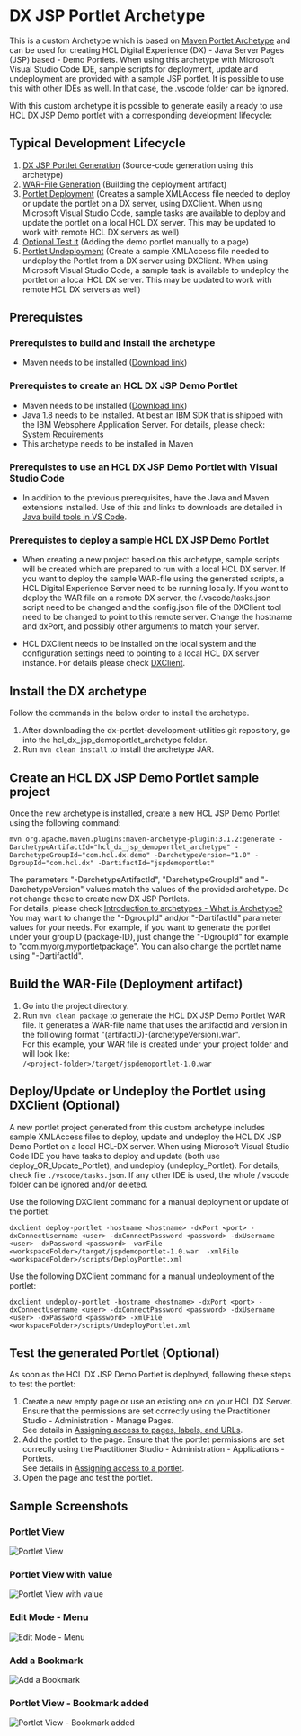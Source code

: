 # DX JSP Portlet Archetype

This is a custom Archetype which is based on [Maven Portlet Archetype](https://maven.apache.org/archetypes/maven-archetype-portlet/) and can be used for creating HCL Digital Experience (DX) - Java Server Pages (JSP) based - Demo Portlets. When using this archetype with Microsoft Visual Studio Code IDE, sample scripts for deployment, update and undeployment are provided with a sample JSP portlet. It is possible to use this with other IDEs as well. In that case, the .vscode folder can be ignored.  

With this custom archetype it is possible to generate easily a ready to use HCL DX JSP Demo portlet with a corresponding development lifecycle:  

## Typical Development Lifecycle

1) [DX JSP Portlet Generation](#create-an-hcl-dx-jsp-demo-portlet-sample-project) (Source-code generation using this archetype)  
2) [WAR-File Generation](#build-the-war-file-deployment-artifact) (Building the deployment artifact)  
3) [Portlet Deployment](#deployupdate-or-undeploy-the-portlet-using-dxclient-optional) (Creates a sample XMLAccess file needed to deploy or update the portlet on a DX server, using DXClient. When using Microsoft Visual Studio Code, sample tasks are available to deploy and update the portlet on a local HCL DX server. This may be updated to work with remote HCL DX servers as well)  
4) [Optional Test it](#test-the-generated-portlet-optional) (Adding the demo portlet manually to a page)  
5) [Portlet Undeployment](#deployupdate-or-undeploy-the-portlet-using-dxclient-optional) (Create a sample XMLAccess file needed to undeploy the Portlet from a DX server using DXClient. When using Microsoft Visual Studio Code, a sample task is available to undeploy the portlet on a local HCL DX server. This may be updated to work with remote HCL DX servers as well)

## Prerequistes

### Prerequistes to build and install the archetype

* Maven needs to be installed ([Download link](https://maven.apache.org/download.cgi))  

### Prerequistes to create an HCL DX JSP Demo Portlet

* Maven needs to be installed ([Download link](https://maven.apache.org/download.cgi))  
* Java 1.8 needs to be installed. At best an IBM SDK that is shipped with the IBM Websphere Application Server. For details, please check: [System Requirements](https://help.hcl-software.com/digital-experience/9.5/latest/get_started/system_requirements/traditional/supported_config/#java-sdk)  
* This archetype needs to be installed in Maven  

### Prerequistes to use an HCL DX JSP Demo Portlet with Visual Studio Code

* In addition to the previous prerequisites, have the Java and Maven extensions installed. Use of this and links to downloads are detailed in [Java build tools in VS Code](https://code.visualstudio.com/docs/java/java-build).  

### Prerequistes to deploy a sample HCL DX JSP Demo Portlet

* When creating a new project based on this archetype, sample scripts will be created which are prepared to run with a local HCL DX server. If you want to deploy the sample WAR-file using the generated scripts, a HCL Digital Experience Server need to be running locally. If you want to deploy the WAR file on a remote DX server, the /.vscode/tasks.json script need to be changed and the config.json file of the DXClient tool need to be changed to point to this remote server. Change the hostname and dxPort, and possibly other arguments to match your server.  

* HCL DXClient needs to be installed on the local system and the configuration settings need to pointing to a local HCL DX server instance. For details please check [DXClient](https://help.hcl-software.com/digital-experience/9.5/latest/extend_dx/development_tools/dxclient/).

## Install the DX archetype

Follow the commands in the below order to install the archetype.  

1) After downloading the dx-portlet-development-utilities git repository, go into the hcl_dx_jsp_demoportlet_archetype folder.  
2) Run ```mvn clean install``` to install the archetype JAR.  

## Create an HCL DX JSP Demo Portlet sample project

Once the new archetype is installed, create a new HCL JSP Demo Portlet using the following command:  

```mvn org.apache.maven.plugins:maven-archetype-plugin:3.1.2:generate -DarchetypeArtifactId="hcl_dx_jsp_demoportlet_archetype" -DarchetypeGroupId="com.hcl.dx.demo" -DarchetypeVersion="1.0" -DgroupId="com.hcl.dx" -DartifactId="jspdemoportlet"```

The parameters "-DarchetypeArtifactId", "DarchetypeGroupId" and "-DarchetypeVersion" values match the values of the provided archetype. Do not change these to create new DX JSP Portlets.  
For details, please check [Introduction to archetypes - What is Archetype?](https://maven.apache.org/guides/introduction/introduction-to-archetypes.html)  
You may want to change the "-DgroupId" and/or "-DartifactId" parameter values for your needs. For example, if you want to generate the portlet under your groupID (package-ID), just change the "-DgroupId" for example to "com.myorg.myportletpackage". You can also change the portlet name using "-DartifactId".  

## Build the WAR-File (Deployment artifact)

1) Go into the project directory.  
2) Run  ```mvn clean package``` to generate the HCL DX JSP Demo Portlet WAR file. It generates a WAR-file name that uses the artifactId and version in the folllowing format "(artifactID)-(archetypeVersion).war".  
   For this example, your WAR file is created under your project folder and will look like:  
   ```/<project-folder>/target/jspdemoportlet-1.0.war```

## Deploy/Update or Undeploy the Portlet using DXClient (Optional)

A new portlet project generated from this custom archetype includes sample XMLAccess files to deploy, update and undeploy the HCL DX JSP Demo Portlet on a local HCL-DX server. When using Microsoft Visual Studio Code IDE you have tasks to deploy and update (both use deploy_OR_Update_Portlet), and undeploy (undeploy_Portlet). For details, check file ```./vscode/tasks.json```. If any other IDE is used, the whole /.vscode folder can be ignored and/or deleted.  

Use the following DXClient command for a manual deployment or update of the portlet:  

```dxclient deploy-portlet -hostname <hostname> -dxPort <port> -dxConnectUsername <user> -dxConnectPassword <password> -dxUsername <user> -dxPassword <password> -warFile <workspaceFolder>/target/jspdemoportlet-1.0.war  -xmlFile <workspaceFolder>/scripts/DeployPortlet.xml```  

Use the following DXClient command for a manual undeployment of the portlet:  

```dxclient undeploy-portlet -hostname <hostname> -dxPort <port> -dxConnectUsername <user> -dxConnectPassword <password> -dxUsername <user> -dxPassword <password> -xmlFile <workspaceFolder>/scripts/UndeployPortlet.xml```  

## Test the generated Portlet (Optional)

As soon as the HCL DX JSP Demo Portlet is deployed, following these steps to test the portlet:  

1) Create a new empty page or use an existing one on your HCL DX Server. Ensure that the permissions are set correctly using the Practitioner Studio - Administration - Manage Pages.  
See details in [Assigning access to pages, labels, and URLs](https://help.hcl-software.com/digital-experience/9.5/latest/deployment/manage/portal_admin_tools/portal_user_interface/managing_pages/h_mp_access/).  
2) Add the portlet to the page. Ensure that the portlet permissions are set correctly using the Practitioner Studio - Administration - Applications - Portlets.  
See details in [Assigning access to a portlet](https://help.hcl-software.com/digital-experience/9.5/latest/extend_dx/portlets_development/mng_portlets_apps_widgets/portlet_management/h_mport_access_portlets/).  
3) Open the page and test the portlet.  

## Sample Screenshots

### Portlet View

  ![Portlet View](./screenshots/portlet_view.png)  
  
### Portlet View with value

  ![Portlet View with value](./screenshots/portlet_view_with_value.png)  

### Edit Mode - Menu

  ![Edit Mode - Menu](./screenshots/portlet_edit_menu.png)  
  
### Add a Bookmark

  ![Add a Bookmark](./screenshots/portlet_add_bookmark.png)  

### Portlet View - Bookmark added

  ![Portlet View - Bookmark added](./screenshots/portlet_with_bookmark_mySamplePage_added.png)  

